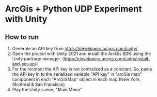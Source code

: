 # ArcGis + Python UDP Experiment with Unity

## How to run
1. Generate an API key from https://developers.arcgis.com/unity/
2. Open the project with Unity 2021 and install the ArcGis SDK using the Unity package manager. (https://developers.arcgis.com/unity/install-and-set-up/)
3. For the moment the API key is not centralized as a constant. So, paste the API key in to the serialized variable "API key" in "arcGis map" component in each "ArcGISMap" object in each map (New York, Montreal & San Fransisco)
4. Play the Unity scene, "Main Menu"